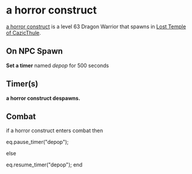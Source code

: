 # a horror construct



[a horror construct](/npc/48376) is a level 63 Dragon Warrior that spawns in [Lost Temple of CazicThule](/zone/48).



## On NPC Spawn

**Set a timer** named *depop* for 500 seconds


## Timer(s)

**a horror construct despawns.**


## Combat

if  a horror construct enters combat  then


eq.pause_timer("depop");

else


eq.resume_timer("depop");
end
